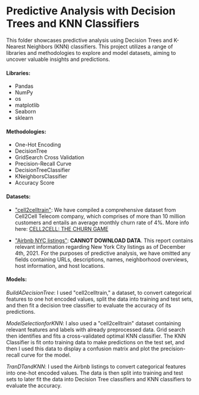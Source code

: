 # Predictive Analysis with Decision Trees and KNN Classifiers

This folder showcases predictive analysis using Decision Trees and K-Nearest Neighbors (KNN) classifiers. This project utilizes a range of libraries and methodologies to explore and model datasets, aiming to uncover valuable insights and predictions.

#### Libraries: 
- Pandas
- NumPy
- os
- matplotlib 
- Seaborn
- sklearn

#### Methodologies: 
- One-Hot Encoding
- DecisionTree
- GridSearch Cross Validation
- Precision-Recall Curve
- DecisionTreeClassifier
- KNeighborsClassifier
- Accuracy Score

#### Datasets: 
- ["cell2celltrain"](https://www.kaggle.com/datasets/jpacse/datasets-for-churn-telecom?resource=download): 
We have compiled a comprehensive dataset from Cell2Cell Telecom company, which comprises of more than 10 million customers and entails an average monthly churn rate of 4%. More info here: [CELL2CELL: THE CHURN GAME](https://pdfcoffee.com/cell2cell-case-pdf-free.html)

- ["Airbnb NYC listings"](http://insideairbnb.com/new-york-city): **CANNOT DOWNLOAD DATA**. This report contains relevant information regarding New York City listings as of December 4th, 2021. For the purposes of predictive analysis, we have omitted any fields containing URLs, descriptions, names, neighborhood overviews, host information, and host locations.


#### Models:

_BuildADecisionTree_: I used "cell2celltrain," a dataset, to convert categorical features to one hot encoded values, split the data into training and test sets, and then fit a decision tree classifier to evaluate the accuracy of its predictions.

_ModelSelectionforKNN_: I also used a "cell2celltrain" dataset containing relevant features and labels with already preprocessed data. Grid search then identifies and fits a cross-validated optimal KNN classifier. The KNN Classifier is fit onto training data to make predictions on the test set, and then I used this data to display a confusion matrix and plot the precision-recall curve for the model.

_TranDTandKNN_: I used the Airbnb listings to convert categorical features into one-hot encoded values. The data is then split into training and test sets to later fit the data into Decision Tree classifiers and KNN classifiers to evaluate the accuracy.
